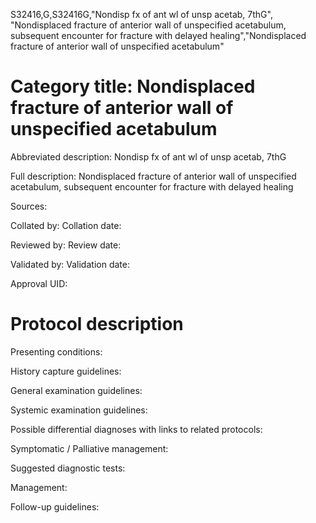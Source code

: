 S32416,G,S32416G,"Nondisp fx of ant wl of unsp acetab, 7thG", "Nondisplaced fracture of anterior wall of unspecified acetabulum, subsequent encounter for fracture with delayed healing","Nondisplaced fracture of anterior wall of unspecified acetabulum"
# Category title: Nondisplaced fracture of anterior wall of unspecified acetabulum

Abbreviated description: Nondisp fx of ant wl of unsp acetab, 7thG

Full description: Nondisplaced fracture of anterior wall of unspecified acetabulum, subsequent encounter for fracture with delayed healing

Sources:

Collated by:
Collation date:

Reviewed by:
Review date:

Validated by:
Validation date:

Approval UID:

# Protocol description

Presenting conditions:

History capture guidelines:

General examination guidelines:

Systemic examination guidelines:

Possible differential diagnoses with links to related protocols:

Symptomatic / Palliative management:

Suggested diagnostic tests:

Management:

Follow-up guidelines:
